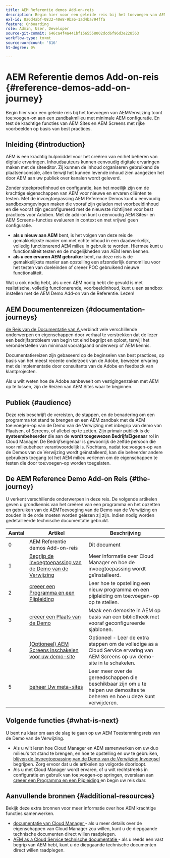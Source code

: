 ```yaml
---
title: AEM Referentie demos Add-on-reis
description: Begin hier voor een geleide reis bij het toevoegen van AEMVerwijzing toont toe:voegen-on aan een zandbakmilieu met minimale AEM configuratie. En test de krachtige eigenschappen van AEM met rijke voorbeelden die op beste praktijken worden gebaseerd.
exl-id: 8a6d4abf-0832-40e8-9ba6-1ad4ba794ffa
feature: Onboarding
role: Admin, User, Developer
source-git-commit: 646ca4f4a441bf1565558002dcd6f96d3e228563
workflow-type: tm+mt
source-wordcount: '816'
ht-degree: 0%

---
```


# AEM Referentie demos Add-on-reis {#reference-demos-add-on-journey}

Begin hier voor een geleide reis bij het toevoegen van AEMVerwijzing toont toe:voegen-on aan een zandbakmilieu met minimale AEM configuratie. En test de krachtige functies van AEM Sites en AEM Screens met rijke voorbeelden op basis van best practices.

## Inleiding {#introduction}

AEM is een krachtig hulpmiddel voor het creëren van en het beheren van digitale ervaringen. Inhoudsauteurs kunnen eenvoudig digitale ervaringen maken met de siteeditor. Zij kunnen de inhoud organiseren gebruikend de plaatsenconsole, allen terwijl het kunnen levende inhoud zien aangezien het door AEM aan uw publiek over kanalen wordt geleverd.

Zonder steekproefinhoud en configuratie, kan het moeilijk zijn om de krachtige eigenschappen van AEM voor nieuwe en ervaren cliënten te testen. Met de invoegtoepassing AEM Reference Demos kunt u eenvoudig sandboxomgevingen maken die vooraf zijn geladen met voorbeeldinhoud en die vooraf zijn geconfigureerd met de nieuwste richtlijnen voor best practices voor Adoben. Met de add-on kunt u eenvoudig AEM Sites- en AEM Screens-functies evalueren in context en met vrijwel geen configuratie.

* **als u nieuw aan AEM** bent, is het volgen van deze reis de gemakkelijkste manier om met echte inhoud in een daadwerkelijk, volledig functionerend AEM milieu in gebruik te worden. Hiermee kunt u functionaliteit testen en de mogelijkheden van AEM leren kennen.
* **als u een ervaren AEM gebruiker** bent, na deze reis is de gemakkelijkste manier aan opstelling een afzonderlijk demomilieu voor het testen van doeleinden of creeer POC gebruikend nieuwe functionaliteit.

Wat u ook nodig hebt, als u een AEM nodig hebt die gevuld is met realistische, volledig functionerende, voorbeeldinhoud, kunt u een sandbox instellen met de AEM Demo Add-on van de Referentie. Lezen!

## AEM Documentenreizen {#documentation-journeys}

[ de Reis van de Documentatie van A ](/help/journey-documentation/documentation-journeys.md) verbindt vele verschillende onderwerpen en eigenschappen door verhaal te verstrekken dat de lezer een bedrijfsprobleem van begin tot eind begrijpt en oplost, terwijl het veronderstellen van minimaal voorafgaand onderwerp of AEM kennis.

Documentatiereizen zijn gebaseerd op de beginselen van best practices, op basis van het meest recente onderzoek van de Adobe, bewezen ervaring met de implementatie door consultants van de Adobe en feedback van klantprojecten.

Als u wilt weten hoe de Adobe aanbeveelt om vestigingenzaken met AEM op te lossen, zijn de Reizen van AEM Sites waar te beginnen.

## Publiek {#audience}

Deze reis beschrijft de vereisten, de stappen, en de benadering om een programma tot stand te brengen en een AEM zandbak met de AEM toe:voegen-op van de Demo van de Verwijzing met inbegrip van demo van Plaatsen, of Screens, of allebei op te zetten. Zijn primair publiek is de **systeembeheerder** die aan de **wordt toegewezen BedrijfsEigenaar** rol in Cloud Manager. De Bedrijfseigenaar is gewoonlijk de zelfde persoon die voor milieubeheer verantwoordelijk is. Nochtans, nadat toe:voegen-op van de Demos van de Verwijzing wordt geïnstalleerd, kan die beheerder andere gebruikers toegang tot het AEM milieu verlenen om de eigenschappen te testen die door toe:voegen-op worden toegelaten.

## De AEM Reference Demo Add-on Reis {#the-journey}

U verkent verschillende onderwerpen in deze reis. De volgende artikelen geven u grondkennis van het creëren van een programma en het opzetten en gebruiken van de AEMToevoeging van de Demo van de Verwijzing en zouden in de orde moeten worden gelezen zij zijn. Indien nodig worden gedetailleerde technische documentatie gebruikt.

| Aantal | Artikel | Beschrijving |
|---|---|---|
| 0 | AEM Referentie demos Add-on-reis | Dit document |
| 1 | [ Begrijp de Invoegtoepassing van de Demo van de Verwijzing ](installation.md) | Meer informatie over Cloud Manager en hoe de invoegtoepassing wordt geïnstalleerd. |
| 2 | [ creeer een Programma en een Pijpleiding ](create-program.md) | Leer hoe te opstelling een nieuw programma en een pijpleiding om toe:voegen-op op te stellen. |
| 3 | [ creeer een Plaats van de Demo ](create-site.md) | Maak een demosite in AEM op basis van een bibliotheek met vooraf geconfigureerde sjablonen. |
| 4 | [ (Optioneel) AEM Screens inschakelen voor uw demo-site ](screens.md) | Optioneel - Leer de extra stappen om de volledige as a Cloud Service ervaring van AEM Screens op uw demo-site in te schakelen. |
| 5 | [ beheer Uw meta-sites ](manage.md) | Leer meer over de gereedschappen die beschikbaar zijn om u te helpen uw demosites te beheren en hoe u deze kunt verwijderen. |

## Volgende functies {#what-is-next}

U bent nu klaar om aan de slag te gaan op uw AEM Toestemmingsreis van de Demo van de Verwijzing.

* Als u wilt leren hoe Cloud Manager en AEM samenwerken om uw duo milieu&#39;s tot stand te brengen, en hoe te opstelling en uw te gebruiken, [ blijven de Invoegtoepassing van de Demo van de Verwijzing Invoegsel ](installation.md) begrijpen. Zorg ervoor dat u de artikelen op volgorde doorloopt.
* Als u met Cloud Manager wordt ervaren, of u wilt rechtstreeks in configuratie en gebruik van toe:voegen-op springen, overslaan aan [ creeer een Programma en een Pijpleiding ](create-program.md) en begin uw reis daar.

## Aanvullende bronnen {#additional-resources}

Bekijk deze extra bronnen voor meer informatie over hoe AEM krachtige functies samenwerken.

* [ documentatie van Cloud Manager ](https://experienceleague.adobe.com/docs/experience-manager-cloud-service/content/onboarding/journey/cloud-manager.html) - als u meer details over de eigenschappen van Cloud Manager zou willen, kunt u de diepgaande technische documenten direct willen raadplegen.
* [ AEM as a Cloud Service technische documentatie ](https://experienceleague.adobe.com/docs/experience-manager-cloud-service.html) - als u reeds een vast begrip van AEM hebt, kunt u de diepgaande technische documenten direct willen raadplegen.
